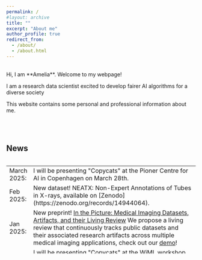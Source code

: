 ```yaml
---
permalink: /
#layout: archive
title: ""
excerpt: "About me"
author_profile: true
redirect_from: 
  - /about/
  - /about.html
---
```

<br />
Hi, I am **Amelia**. Welcome to my webpage!

I am a research data scientist excited to develop fairer AI algorithms for a diverse society

This website contains some personal and professional information about me.
<br />
<br />
<br />
<br />

## News
<style>
table, tr, td {
    border: none;
}
</style>
<div style="height:250px;overflow:auto;border:0px;border-collapse: collapse;" >
<table  border="none" style="border:0px;border-collapse: collapse;" rules="none" >
<colgroup>
       <col span="1" style="width: 12%;">
       <col span="1" style="width: 88%;">
</colgroup>
<tr><td> March 2025: </td> <td> I will be presenting "Copycats" at the Pioner Centre for AI in Copenhagen on March 28th. 
</td></tr> 
<tr><td> Feb 2025: </td> <td> New dataset! NEATX: Non-Expert Annotations of Tubes in X-rays, available on [Zenodo](https://zenodo.org/records/14944064). 
</td></tr> 
<tr><td> Jan 2025: </td> <td> New preprint! <a href="https://arxiv.org/abs/2501.10727"> In the Picture: Medical Imaging Datasets, Artifacts, and their Living Review</a> We propose a living review that continuously tracks public datasets and their associated research artifacts across multiple medical imaging applications, check out our <a href="http://130.226.140.142/"> demo</a>!
</td></tr> 
<tr><td> Nov 2024: </td> <td> I will be presenting "Copycats" at the WiML workshop (10 Dec) and <a href="https://nips.cc/virtual/2024/poster/97652?show_abstract=true"> NeurIPS 2024</a> (13 Dec) in Vancouver, Canada, as well as an oral presentation at <a href="https://sites.google.com/view/andaluzia/program"> Andaluz.IA</a> (20 Dec) in Jaen, Spain. Come to say hi if you're around!
</td></tr> 
<tr><td> Sept 2024: </td> <td> Our work "Copycats: the many lives of a publicly available medical imaging dataset" has been accepted at NeurIPS Datasets and Benchmarks Track!
</td></tr> 
<tr><td> June 2024: </td> <td> I had the honor to <a href="https://ameliajimenez.github.io/talks/2024-06-18-parliament-andalusia"> talk </a> at the work group of Artificial Intelligence at the Parliament of Andalusia.
</td></tr> 
<tr><td> Dec. 2023: </td> <td> First edition of <a href="https://x.com/ameliajimsan/status/1737955363792523706"> Andaluz.IA </a> :) We are creating a community of researchers in/from Andalusia working on AI.
</td></tr> 
<tr><td> Jan. 2023: </td> <td> We are organizing a webinar series: <a href="https://purrlab.github.io/webinar/">Datasets through the L👀king-Glass</a> to better understand what researchers are doing with their (meta-) data.
</td></tr> 
</table>
